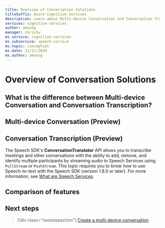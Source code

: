 ```yaml
---
title: Overview of Conversation Solutions
titleSuffix: Azure Cognitive Services
description: Learn about Multi-device Conversation and Conversation Transcription
services: cognitive-services
author: amsong
manager: christw
ms.service: cognitive-services
ms.subservice: speech-service
ms.topic: conceptual
ms.date: 11/11/2019
ms.author: amsong
---
```

# Overview of Conversation Solutions

## What is the difference between Multi-device Conversation and Conversation Transcription?


## Multi-device Conversation (Preview)

## Conversation Transcription (Preview)

The Speech SDK's **ConversationTranslator** API allows you to transcribe meetings and other conversations with the ability to add, remove, and identify multiple participants by streaming audio to Speech Services using `PullStream` or `PushStream`. This topic requires you to know how to use Speech-to-text with the Speech SDK (version 1.8.0 or later). For more information, see [What are Speech Services](overview.md).


## Comparison of features

## Next steps

> [!div class="nextstepaction"]
> [Create a multi-device conversation](how-to-use-multi-device-conversation.md)
